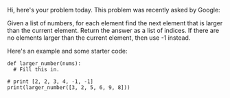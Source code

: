 Hi, here's your problem today. This problem was recently asked by Google:

Given a list of numbers, for each element find the next element that is larger than the current element. Return the answer as a list of indices. If there are no elements larger than the current element, then use -1 instead.

Here's an example and some starter code:
```
def larger_number(nums):
  # Fill this in.
  
# print [2, 2, 3, 4, -1, -1]
print(larger_number([3, 2, 5, 6, 9, 8]))
```
